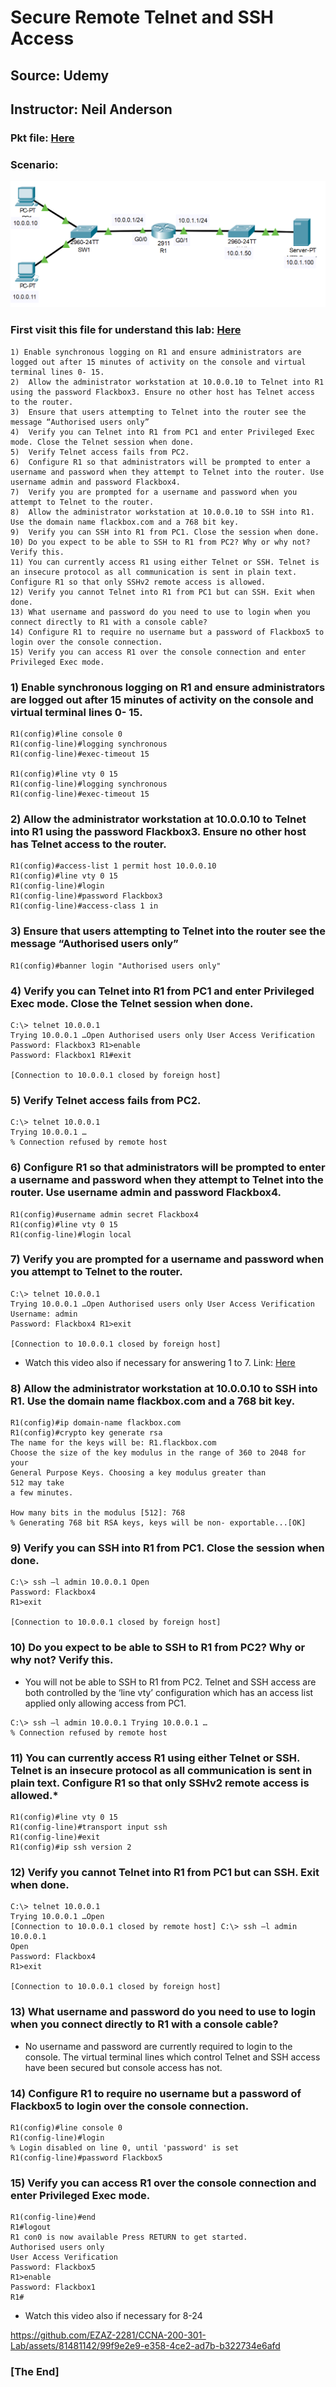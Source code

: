 # Secure Remote Telnet and SSH Access 
## Source: Udemy
## Instructor: Neil Anderson  
### **Pkt file:** [Here](https://mega.nz/file/L0QE1bKA#BS0Ve81wMMMdaBamOUpNQ921VYiLObo-nWEA_g6cA6k)
### Scenario: 
![](../images/ntpna.PNG)

### First visit this file for understand this lab: [Here](./anderson-01.md)
```
1) Enable synchronous logging on R1 and ensure administrators are logged out after 15 minutes of activity on the console and virtual terminal lines 0- 15.
2)	Allow the administrator workstation at 10.0.0.10 to Telnet into R1 using the password Flackbox3. Ensure no other host has Telnet access to the router.
3)	Ensure that users attempting to Telnet into the router see the message “Authorised users only”
4)	Verify you can Telnet into R1 from PC1 and enter Privileged Exec mode. Close the Telnet session when done.
5)	Verify Telnet access fails from PC2.
6)	Configure R1 so that administrators will be prompted to enter a username and password when they attempt to Telnet into the router. Use username admin and password Flackbox4.
7)	Verify you are prompted for a username and password when you attempt to Telnet to the router.
8)	Allow the administrator workstation at 10.0.0.10 to SSH into R1. Use the domain name flackbox.com and a 768 bit key.
9)	Verify you can SSH into R1 from PC1. Close the session when done.
10)	Do you expect to be able to SSH to R1 from PC2? Why or why not? Verify this.
11)	You can currently access R1 using either Telnet or SSH. Telnet is an insecure protocol as all communication is sent in plain text. Configure R1 so that only SSHv2 remote access is allowed.
12)	Verify you cannot Telnet into R1 from PC1 but can SSH. Exit when done.
13)	What username and password do you need to use to login when you connect directly to R1 with a console cable?
14)	Configure R1 to require no username but a password of Flackbox5 to login over the console connection.
15)	Verify you can access R1 over the console connection and enter Privileged Exec mode.
```

### **1) Enable synchronous logging on R1 and ensure administrators are logged out after 15 minutes of activity on the console and virtual terminal lines 0- 15.**
```
R1(config)#line console 0
R1(config-line)#logging synchronous 
R1(config-line)#exec-timeout 15

R1(config)#line vty 0 15
R1(config-line)#logging synchronous 
R1(config-line)#exec-timeout 15
```
### **2) Allow the administrator workstation at 10.0.0.10 to Telnet into R1 using the password Flackbox3. Ensure no other host has Telnet access to the router.**
```
R1(config)#access-list 1 permit host 10.0.0.10
R1(config)#line vty 0 15 
R1(config-line)#login
R1(config-line)#password Flackbox3 
R1(config-line)#access-class 1 in
```
### **3) Ensure that users attempting to Telnet into the router see the message “Authorised users only”**
```
R1(config)#banner login "Authorised users only"
```
### **4) Verify you can Telnet into R1 from PC1 and enter Privileged Exec mode. Close the Telnet session when done.**
```
C:\> telnet 10.0.0.1
Trying 10.0.0.1 …Open Authorised users only User Access Verification
Password: Flackbox3 R1>enable
Password: Flackbox1 R1#exit

[Connection to 10.0.0.1 closed by foreign host]
```
### **5) Verify Telnet access fails from PC2.**
```
C:\> telnet 10.0.0.1
Trying 10.0.0.1 …
% Connection refused by remote host
```
### **6) Configure R1 so that administrators will be prompted to enter a username and password when they attempt to Telnet into the router. Use username admin and password Flackbox4.**
```
R1(config)#username admin secret Flackbox4 
R1(config)#line vty 0 15
R1(config-line)#login local
```
### **7) Verify you are prompted for a username and password when you attempt to Telnet to the router.**
```
C:\> telnet 10.0.0.1
Trying 10.0.0.1 …Open Authorised users only User Access Verification Username: admin
Password: Flackbox4 R1>exit

[Connection to 10.0.0.1 closed by foreign host]
```
- Watch this video also if necessary for answering 1 to 7. 
Link: [Here](https://drive.google.com/file/d/1BiZ5MTqIJ1IQDGr4gZRDFOB2_iyy9mco/view?usp=sharing)  



### **8) Allow the administrator workstation at 10.0.0.10 to SSH into R1. Use the domain name flackbox.com and a 768 bit key.**
```
R1(config)#ip domain-name flackbox.com 
R1(config)#crypto key generate rsa
The name for the keys will be: R1.flackbox.com
Choose the size of the key modulus in the range of 360 to 2048 for your
General Purpose Keys. Choosing a key modulus greater than
512 may take
a few minutes.

How many bits in the modulus [512]: 768
% Generating 768 bit RSA keys, keys will be non- exportable...[OK]
```
### **9) Verify you can SSH into R1 from PC1. Close the session when done.**
```
C:\> ssh –l admin 10.0.0.1 Open
Password: Flackbox4 
R1>exit

[Connection to 10.0.0.1 closed by foreign host]
```
### **10) Do you expect to be able to SSH to R1 from PC2? Why or why not? Verify this.**
- You will not be able to SSH to R1 from PC2. Telnet and SSH access are both controlled by the ‘line vty’ configuration which has an access list applied only allowing access from PC1.
```
C:\> ssh –l admin 10.0.0.1 Trying 10.0.0.1 …
% Connection refused by remote host
```
### **11) You can currently access R1 using either Telnet or SSH. Telnet is an insecure protocol as all communication is sent in plain text. Configure R1 so that only SSHv2 remote access is allowed.***
```
R1(config)#line vty 0 15
R1(config-line)#transport input ssh 
R1(config-line)#exit
R1(config)#ip ssh version 2
```
### **12) Verify you cannot Telnet into R1 from PC1 but can SSH. Exit when done.**
```
C:\> telnet 10.0.0.1
Trying 10.0.0.1 …Open
[Connection to 10.0.0.1 closed by remote host] C:\> ssh –l admin 10.0.0.1
Open
Password: Flackbox4 
R1>exit

[Connection to 10.0.0.1 closed by foreign host]
```
### **13) What username and password do you need to use to login when you connect directly to R1 with a console cable?**
- No username and password are currently required to login to the console. The virtual terminal lines which control Telnet and SSH access have been secured but console access has not.

### **14) Configure R1 to require no username but a password of Flackbox5 to login over the console connection.**
```
R1(config)#line console 0 
R1(config-line)#login
% Login disabled on line 0, until 'password' is set 
R1(config-line)#password Flackbox5
```
### **15) Verify you can access R1 over the console connection and enter Privileged Exec mode.**
```
R1(config-line)#end 
R1#logout
R1 con0 is now available Press RETURN to get started. 
Authorised users only
User Access Verification 
Password: Flackbox5 
R1>enable
Password: Flackbox1 
R1#
```
- Watch this video also if necessary for 8-24 

https://github.com/EZAZ-2281/CCNA-200-301-Lab/assets/81481142/99f9e2e9-e358-4ce2-ad7b-b322734e6afd

### **[The End]**

